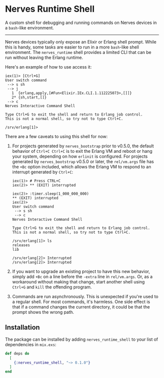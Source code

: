 # Nerves Runtime Shell

A custom shell for debugging and running commands on Nerves devices in a `bash`-like environment.

---

Nerves devices typically only expose an Elixir or Erlang shell prompt. While
this is handy, some tasks are easier to run in a more `bash`-like shell
environment. The `nerves_runtime` shell provides a limited CLI that can be run
without leaving the Erlang runtime.

Here's an example of how to use access it:

```
iex(1)> [Ctrl+G]
User switch command
 --> s sh
 --> j
   1  {erlang,apply,[#Fun<Elixir.IEx.CLI.1.112225073>,[]]}
   2* {sh,start,[]}
 --> c
Nerves Interactive Command Shell

Type Ctrl+G to exit the shell and return to Erlang job control.
This is not a normal shell, so try not to type Ctrl+C.

/srv/erlang[1]>
```

There are a few caveats to using this shell for now:

1.  For projects generated by `nerves_bootstrap` prior to v0.5.0, the default
    behavior of `Ctrl+C Ctrl+C` is to exit the Erlang VM and reboot or hang your
    system, depending on how `erlinit` is configured. For projects generated by
    `nerves_bootstrap` v0.5.0 or later, the `rel/vm.args` file has the `+Bc`
    option included, which allows the Erlang VM to respond to an interrupt
    generated by `Ctrl+C`:

    ```
    iex(1)> # Press CTRL+C
    iex(2)> ** (EXIT) interrupted

    iex(2)> :timer.sleep(1_000_000_000)
    ** (EXIT) interrupted
    iex(2)>
    User switch command
     --> s sh
     --> c
    Nerves Interactive Command Shell

    Type Ctrl+G to exit the shell and return to Erlang job control.
    This is not a normal shell, so try not to type Ctrl+C.

    /srv/erlang[1]> ls
    releases
    lib

    /srv/erlang[2]> Interrupted
    /srv/erlang[2]> Interrupted
    ```

2.  If you want to upgrade an existing project to have this new behavior, simply
    add `+Bc` on a line before the `-extra` line in `rel/vm.args`. Or, as a
    workaround without making that change, start another shell using `Ctrl+G`
    and `kill` the offending program.
3.  Commands are run asynchronously. This is unexpected if you're used to a
    regular shell. For most commands, it's harmless. One side effect is that if
    a command changes the current directory, it could be that the prompt shows
    the wrong path.

## Installation

The package can be installed by adding `nerves_runtime_shell` to your list of dependencies in `mix.exs`:

```elixir
def deps do
  [
    {:nerves_runtime_shell, "~> 0.1.0"}
  ]
end
```
